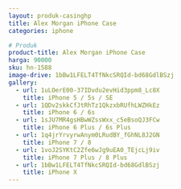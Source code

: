 ```yaml
---
layout: produk-casinghp
title: Alex Morgan iPhone Case
categories: iphone

# Produk
product-title: Alex Morgan iPhone Case
harga: 90000
sku: hn-1588
image-drive: 1bBw1LFELT4TfNkcSRQId-bd68GdlBSzj
gallery:
  - url: 1uLOerE00-37IDvdu2evHid3ppm8_Lc8X
    title: iPhone 5 / 5s / SE
  - url: 1QDv2skkCfJtRhTz1QkzxbRUfhLWZHkEz
    title: iPhone 6 / 6s
  - url: 1sJU7MR4gsHBwWZssWxx_c5eBsoQJ3FCw
    title: iPhone 6 Plus / 6s Plus
  - url: 1q4jrYrvyrwAnym0LRudBY_fGhNL8J2GN
    title: iPhone 7 / 8
  - url: 1voJ2SYKtC2Zfe6wJg9uEA0_TEjcLj9iv
    title: iPhone 7 Plus / 8 Plus
  - url: 1bBw1LFELT4TfNkcSRQId-bd68GdlBSzj
    title: iPhone X
---
```

